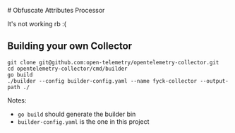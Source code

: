 # Obfuscate Attributes Processor

It's not working rb :(

## Building your own Collector

```
git clone git@github.com:open-telemetry/opentelemetry-collector.git
cd opentelemetry-collector/cmd/builder
go build
./builder --config builder-config.yaml --name fyck-collector --output-path ./
```

Notes:

- `go build` should generate the builder bin
- `builder-config.yaml` is the one in this project